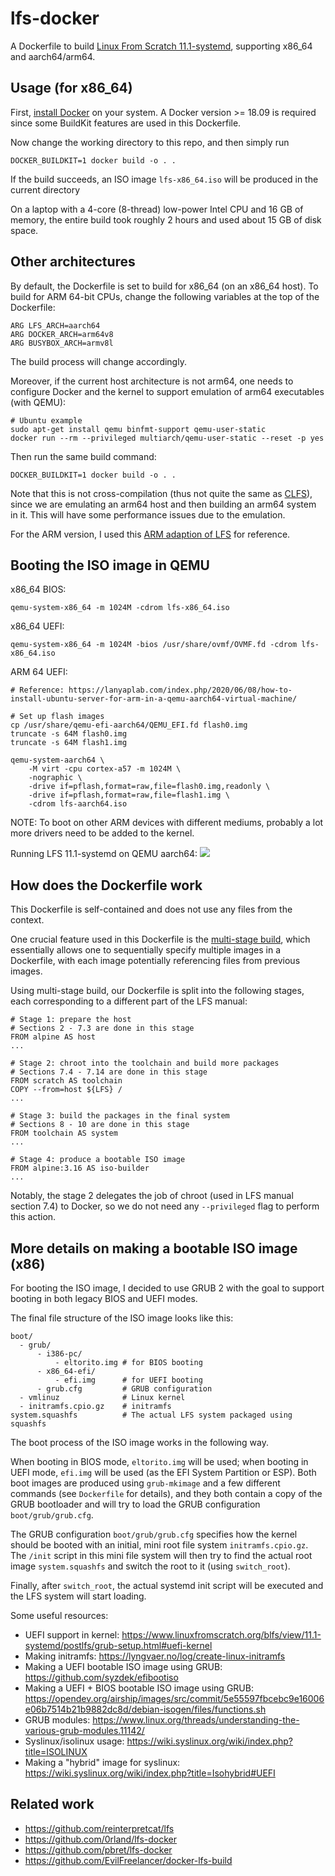 # lfs-docker

A Dockerfile to build [Linux From Scratch 11.1-systemd](https://www.linuxfromscratch.org/lfs/view/11.1-systemd),
supporting x86_64 and aarch64/arm64.

## Usage (for x86_64)

First, [install Docker](https://docs.docker.com/get-docker/) on your system.
A Docker version >= 18.09 is required since some BuildKit features are used in this Dockerfile.

Now change the working directory to this repo, and then simply run
```
DOCKER_BUILDKIT=1 docker build -o . .
```
If the build succeeds, an ISO image `lfs-x86_64.iso` will be produced in the current directory

On a laptop with a 4-core (8-thread) low-power Intel CPU and 16 GB of memory,
the entire build took roughly 2 hours and used about 15 GB of disk space.

## Other architectures

By default, the Dockerfile is set to build for x86_64 (on an x86_64 host).
To build for ARM 64-bit CPUs, change the following variables at the top of the Dockerfile:
```
ARG LFS_ARCH=aarch64
ARG DOCKER_ARCH=arm64v8
ARG BUSYBOX_ARCH=armv8l
```
The build process will change accordingly.

Moreover, if the current host architecture is not arm64, one needs to configure Docker and the kernel
to support emulation of arm64 executables (with QEMU):
```
# Ubuntu example
sudo apt-get install qemu binfmt-support qemu-user-static
docker run --rm --privileged multiarch/qemu-user-static --reset -p yes
```

Then run the same build command:
```
DOCKER_BUILDKIT=1 docker build -o . .
```

Note that this is not cross-compilation (thus not quite the same as [CLFS](https://trac.clfs.org/)),
since we are emulating an arm64 host and then building an arm64 system in it.
This will have some performance issues due to the emulation.

For the ARM version, I used this [ARM adaption of LFS](https://linuxfromscratch.org/~kb0iic/lfs-systemd/index.html) for reference.

## Booting the ISO image in QEMU

x86_64 BIOS:
```
qemu-system-x86_64 -m 1024M -cdrom lfs-x86_64.iso
```

x86_64 UEFI:
```
qemu-system-x86_64 -m 1024M -bios /usr/share/ovmf/OVMF.fd -cdrom lfs-x86_64.iso
```

ARM 64 UEFI:
```
# Reference: https://lanyaplab.com/index.php/2020/06/08/how-to-install-ubuntu-server-for-arm-in-a-qemu-aarch64-virtual-machine/

# Set up flash images
cp /usr/share/qemu-efi-aarch64/QEMU_EFI.fd flash0.img
truncate -s 64M flash0.img
truncate -s 64M flash1.img

qemu-system-aarch64 \
    -M virt -cpu cortex-a57 -m 1024M \
    -nographic \
    -drive if=pflash,format=raw,file=flash0.img,readonly \
    -drive if=pflash,format=raw,file=flash1.img \
    -cdrom lfs-aarch64.iso
```
NOTE: To boot on other ARM devices with different mediums,
probably a lot more drivers need to be added to the kernel.

Running LFS 11.1-systemd on QEMU aarch64:
[<img src="https://github.com/rod-lin/lfs-docker/raw/files/aarch64-qemu.gif">](https://asciinema.org/a/dFkghKmenCE7KSOTylbGcAVn1)

## How does the Dockerfile work

This Dockerfile is self-contained and does not use any files from the context.

One crucial feature used in this Dockerfile is the [multi-stage build](https://docs.docker.com/develop/develop-images/multistage-build/), which essentially allows one
to sequentially specify multiple images in a Dockerfile, with each image potentially referencing files
from previous images.

Using multi-stage build, our Dockerfile is split into the following stages,
each corresponding to a different part of the LFS manual:
```
# Stage 1: prepare the host
# Sections 2 - 7.3 are done in this stage
FROM alpine AS host
...

# Stage 2: chroot into the toolchain and build more packages
# Sections 7.4 - 7.14 are done in this stage
FROM scratch AS toolchain
COPY --from=host ${LFS} /
...

# Stage 3: build the packages in the final system
# Sections 8 - 10 are done in this stage
FROM toolchain AS system
...

# Stage 4: produce a bootable ISO image
FROM alpine:3.16 AS iso-builder
...
```

Notably, the stage 2 delegates the job of chroot (used in LFS manual section 7.4) to Docker,
so we do not need any `--privileged` flag to perform this action.

## More details on making a bootable ISO image (x86)

For booting the ISO image, I decided to use GRUB 2 with the
goal to support booting in both legacy BIOS and UEFI modes.

The final file structure of the ISO image looks like this:
```
boot/
  - grub/
      - i386-pc/
          - eltorito.img # for BIOS booting
      - x86_64-efi/
          - efi.img      # for UEFI booting
      - grub.cfg         # GRUB configuration
  - vmlinuz              # Linux kernel
  - initramfs.cpio.gz    # initramfs
system.squashfs          # The actual LFS system packaged using squashfs
```

The boot process of the ISO image works in the following way.

When booting in BIOS mode, `eltorito.img` will be used;
when booting in UEFI mode, `efi.img` will be used (as the EFI System Partition or ESP).
Both boot images are produced using `grub-mkimage` and a few different commands (see `Dockerfile` for details),
and they both contain a copy of the GRUB bootloader and will try to load the GRUB configuration `boot/grub/grub.cfg`.

The GRUB configuration `boot/grub/grub.cfg` specifies how the kernel should be booted with an initial,
mini root file system `initramfs.cpio.gz`.
The `/init` script in this mini file system will then try to find the actual root image `system.squashfs`
and switch the root to it (using `switch_root`).

Finally, after `switch_root`, the actual systemd init script will be executed and the LFS system will start loading.

Some useful resources:
- UEFI support in kernel: https://www.linuxfromscratch.org/blfs/view/11.1-systemd/postlfs/grub-setup.html#uefi-kernel
- Making initramfs: https://lyngvaer.no/log/create-linux-initramfs
- Making a UEFI bootable ISO image using GRUB: https://github.com/syzdek/efibootiso
- Making a UEFI + BIOS bootable ISO image using GRUB: https://opendev.org/airship/images/src/commit/5e55597fbcebc9e16006e06b7514b21b9882dc8d/debian-isogen/files/functions.sh
- GRUB modules: https://www.linux.org/threads/understanding-the-various-grub-modules.11142/
- Syslinux/isolinux usage: https://wiki.syslinux.org/wiki/index.php?title=ISOLINUX
- Making a "hybrid" image for syslinux: https://wiki.syslinux.org/wiki/index.php?title=Isohybrid#UEFI

## Related work

- https://github.com/reinterpretcat/lfs
- https://github.com/0rland/lfs-docker
- https://github.com/pbret/lfs-docker
- https://github.com/EvilFreelancer/docker-lfs-build
